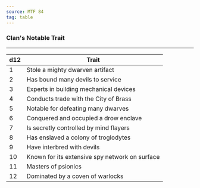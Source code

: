 ```yaml
---
source: MTF 84
tag: table
---
```


### Clan's Notable Trait
---
|d12|Trait|
|----|------------|
|1|Stole a mighty dwarven artifact|
|2|Has bound many devils to service|
|3|Experts in building mechanical devices|
|4|Conducts trade with the City of Brass|
|5|Notable for defeating many dwarves|
|6|Conquered and occupied a drow enclave|
|7|Is secretly controlled by mind flayers|
|8|Has enslaved a colony of troglodytes|
|9|Have interbred with devils|
|10|Known for its extensive spy network on surface|
|11|Masters of psionics|
|12|Dominated by a coven of warlocks|
